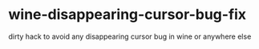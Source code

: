 # wine-disappearing-cursor-bug-fix
dirty hack to avoid any disappearing cursor bug in wine or anywhere else
